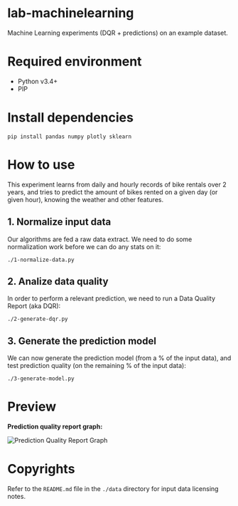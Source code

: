 lab-machinelearning
===================

Machine Learning experiments (DQR + predictions) on an example dataset.

# Required environment

 * Python v3.4+
 * PIP

# Install dependencies

`pip install pandas numpy plotly sklearn`

# How to use

This experiment learns from daily and hourly records of bike rentals over 2 years, and tries to predict the amount of bikes rented on a given day (or given hour), knowing the weather and other features.

## 1. Normalize input data

Our algorithms are fed a raw data extract. We need to do some normalization work before we can do any stats on it:

`./1-normalize-data.py`

## 2. Analize data quality

In order to perform a relevant prediction, we need to run a Data Quality Report (aka DQR):

`./2-generate-dqr.py`

## 3. Generate the prediction model

We can now generate the prediction model (from a % of the input data), and test prediction quality (on the remaining % of the input data):

`./3-generate-model.py`

# Preview

**Prediction quality report graph:**

![Prediction Quality Report Graph](https://valeriansaliou.github.io/lab-machinelearning/images/prediction-quality-report-graph.png)

# Copyrights

Refer to the `README.md` file in the `./data` directory for input data licensing notes.
